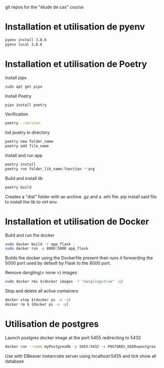 git repos for the "étude de cas" course

# Installation et utilisation de pyenv
```bash
pyenv install 3.8.6
pyenv local 3.8.6
```

# Installation et utilisation de Poetry

Install pipx
```bash
sudo apt get pipx
```

Install Poetry 
```bash
pipx install poetry
```

Verification
```bash
poetry --version
```

Init poetry in directory
```bash
poetry new folder_name
poetry add file_name
```

Install and run app
```bash
poetry install
poetry run folder_lib_name:function **arg
```

Build and install lib
```bash
poetry build
```
Creates a "dist" folder with an archive .gz and a .whl file. pip install said file to install the lib to virt env.



# Installation et utilisation de Docker





Build and run the docker
```bash
sudo docker build -t app_flask .
sudo docker run -p 8000:5000 app_flask
```

Builds the docker using the Dockerfile present then runs it forwarding the 5000 port used by default by Flask to the 8000 port.

Remove dangling(< none >) images
```bash
sudo docker rmi $(docker images -f "dangling=true" -q)
```

Stop and delete all active containers
```bash
docker stop $(docker ps -a -q)
docker rm $ (docker ps -a -q) 
```

# Utilisation de postgres




Launch postgres docker image at the port 5455 redirecting to 5432
```bash
docker run --name myPostgresDb -p 5455:5432 -e POSTGRES_USER=postgres -e POSTGRES_PASSWORD=BenBouiss -e POSTGRES_DB=visiteur_count -d postgres
```
Use with DBeaver instanciate server using localhost:5455 and tick show all database





